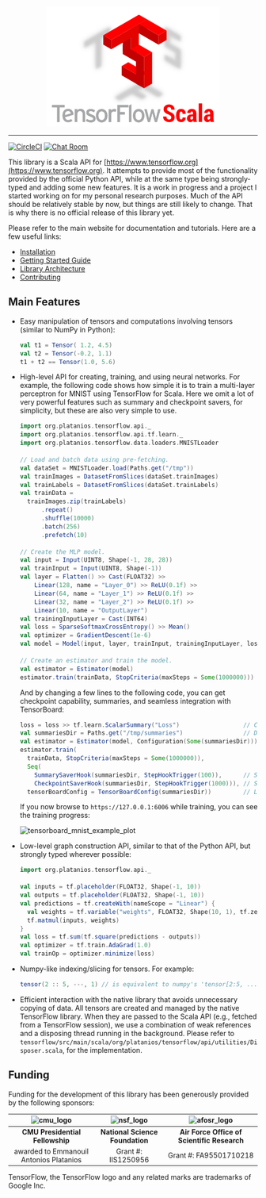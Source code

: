 <div align="center">
  <img src="https://raw.githubusercontent.com/eaplatanios/tensorflow_scala/master/docs/images/logo.png"><br>
</div>

-----------------

[![CircleCI](https://circleci.com/gh/eaplatanios/tensorflow_scala/tree/master.svg?style=shield&circle-token=5ee39233fd9f055c3c65529a2737f7666b26f51a)](https://circleci.com/gh/eaplatanios/tensorflow_scala/tree/master)
[![Chat Room](https://badges.gitter.im/eaplatanios/tensorflow_scala.svg)](https://gitter.im/eaplatanios/tensorflow_scala?utm_source=badge&utm_medium=badge&utm_campaign=pr-badge&utm_content=badge)

This library is a Scala API for [https://www.tensorflow.org](https://www.tensorflow.org). It attempts to provide most of 
the functionality provided by the official Python API, while at the same type being strongly-typed and adding some new 
features. It is a work in progress and a project I started working on for my personal research purposes. Much of the API 
should be relatively stable by now, but things are still likely to change. That is why there is no official release of 
this library yet.

Please refer to the main website for documentation and tutorials. Here
are a few useful links:

  - [Installation](https://eaplatanios.github.io/tensorflow_scala/installation.html)
  - [Getting Started Guide](https://eaplatanios.github.io/tensorflow_scala/getting_started.html)
  - [Library Architecture](https://eaplatanios.github.io/tensorflow_scala/architecture.html)
  - [Contributing](https://eaplatanios.github.io/tensorflow_scala/contributing.html)

## Main Features

- Easy manipulation of tensors and computations involving tensors (similar to NumPy in Python):
  
  ```scala
  val t1 = Tensor( 1.2, 4.5)
  val t2 = Tensor(-0.2, 1.1)
  t1 + t2 == Tensor(1.0, 5.6)
  ```
  
- High-level API for creating, training, and using neural networks. For example, the following code shows how simple it 
  is to train a multi-layer perceptron for MNIST using TensorFlow for Scala. Here we omit a lot of very powerful 
  features such as summary and checkpoint savers, for simplicity, but these are also very simple to use.
    
  ```scala
  import org.platanios.tensorflow.api._
  import org.platanios.tensorflow.api.tf.learn._
  import org.platanios.tensorflow.data.loaders.MNISTLoader
  
  // Load and batch data using pre-fetching.
  val dataSet = MNISTLoader.load(Paths.get("/tmp"))
  val trainImages = DatasetFromSlices(dataSet.trainImages)
  val trainLabels = DatasetFromSlices(dataSet.trainLabels)
  val trainData =
    trainImages.zip(trainLabels)
        .repeat()
        .shuffle(10000)
        .batch(256)
        .prefetch(10)
  
  // Create the MLP model.
  val input = Input(UINT8, Shape(-1, 28, 28))
  val trainInput = Input(UINT8, Shape(-1))
  val layer = Flatten() >> Cast(FLOAT32) >> 
      Linear(128, name = "Layer_0") >> ReLU(0.1f) >>
      Linear(64, name = "Layer_1") >> ReLU(0.1f) >>
      Linear(32, name = "Layer_2") >> ReLU(0.1f) >>
      Linear(10, name = "OutputLayer")
  val trainingInputLayer = Cast(INT64)
  val loss = SparseSoftmaxCrossEntropy() >> Mean()
  val optimizer = GradientDescent(1e-6)
  val model = Model(input, layer, trainInput, trainingInputLayer, loss, optimizer)
  
  // Create an estimator and train the model.
  val estimator = Estimator(model)
  estimator.train(trainData, StopCriteria(maxSteps = Some(1000000)))
  ```
  
  And by changing a few lines to the following code, you can get checkpoint capability, summaries, and seamless 
  integration with TensorBoard:
  
  ```scala
  loss = loss >> tf.learn.ScalarSummary("Loss")                  // Collect loss summaries for plotting
  val summariesDir = Paths.get("/tmp/summaries")                 // Directory in which to save summaries and checkpoints
  val estimator = Estimator(model, Configuration(Some(summariesDir)))
  estimator.train(
    trainData, StopCriteria(maxSteps = Some(1000000)),
    Seq(
      SummarySaverHook(summariesDir, StepHookTrigger(100)),      // Save summaries every 1000 steps
      CheckpointSaverHook(summariesDir, StepHookTrigger(1000))), // Save checkpoint every 1000 steps
    tensorBoardConfig = TensorBoardConfig(summariesDir))         // Launch TensorBoard server in the background
  ```
  
  If you now browse to `https://127.0.0.1:6006` while training, you can see the training progress:
  
  <img src="https://eaplatanios.github.io/tensorflow_scala/img/tensorboard_mnist_example_plot.png" alt="tensorboard_mnist_example_plot" width="600px">

- Low-level graph construction API, similar to that of the Python API, but strongly typed wherever possible:

  ```scala
  import org.platanios.tensorflow.api._
  
  val inputs = tf.placeholder(FLOAT32, Shape(-1, 10))
  val outputs = tf.placeholder(FLOAT32, Shape(-1, 10))
  val predictions = tf.createWith(nameScope = "Linear") {
    val weights = tf.variable("weights", FLOAT32, Shape(10, 1), tf.zerosInitializer)
    tf.matmul(inputs, weights)
  }
  val loss = tf.sum(tf.square(predictions - outputs))
  val optimizer = tf.train.AdaGrad(1.0)
  val trainOp = optimizer.minimize(loss)
  ```

- Numpy-like indexing/slicing for tensors. For example:
  
  ```scala
  tensor(2 :: 5, ---, 1) // is equivalent to numpy's 'tensor[2:5, ..., 1]'
  ```
  
- Efficient interaction with the native library that avoids unnecessary copying of data. All tensors are created and 
  managed by the native TensorFlow library. When they are passed to the Scala API (e.g., fetched from a TensorFlow 
  session), we use a combination of weak references and a disposing thread running in the background. Please refer to 
  `tensorflow/src/main/scala/org/platanios/tensorflow/api/utilities/Disposer.scala`, for the implementation.

## Funding

Funding for the development of this library has been generously provided by the following sponsors:

|<img src="https://eaplatanios.github.io/tensorflow_scala/img/cmu_logo.svg" alt="cmu_logo" width="200px" height="150px">|<img src="https://eaplatanios.github.io/tensorflow_scala/img/nsf_logo.svg" alt="nsf_logo" width="150px" height="150px">|<img src="https://eaplatanios.github.io/tensorflow_scala/img/afosr_logo.gif" alt="afosr_logo" width="150px" height="150px">|
|:---------------------------------------:|:---------------------------------:|:-----------------------------------------------:|
| **CMU Presidential Fellowship**         | **National Science Foundation**   | **Air Force Office of Scientific Research**     | 
| awarded to Emmanouil Antonios Platanios | Grant #: IIS1250956               | Grant #: FA95501710218                          |

TensorFlow, the TensorFlow logo and any related marks are trademarks of Google Inc.

<!---

## Supported Features

  - [ ] Session execution context (I'm not sure if that's good to have)
  - [ ] Session reset functionality
  - [ ] Variables slicing
  - [ ] Slice assignment
  - [x] Support for all data types
  - [ ] tfdbg / debugging support
  - [ ] tfprof / op statistics collection

## Some TODOs

- Switch to using JUnit for all tests.
- Add convenience implicit conversions for shapes (e.g., from tuples or sequences of integers).
- Create a "Scope" class and companion object.
- Variables API:
  - Clean up the implementation of variable scopes and stores and integrate it with "Scope".
  - Make 'PartitionedVariable' extend 'Variable'.
  - After that change, all 'getPartitionedVariable' methods can be integrated with the 'getVariable' methods, which will 
    simplify the variables API.
- Switch to using "Seq" instead of "Array" wherever possible.
- Op creation:
  - Reset default graph
  - Register op statistics
- Fix Travis CI support (somehow load the native library)

- Website margins are a little large relative to the content in mobile
- Make the code blocks scroll rather than wrap

```bash
find . -name '*.h' | cpio -pdmu ../tensorflow_scala/jni/src/main/native/include/
```

-->
